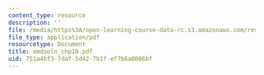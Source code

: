 ```yaml
---
content_type: resource
description: ''
file: /media/https%3A/open-learning-course-data-rc.s3.amazonaws.com/res-6-003-electromechanical-dynamics-spring-2009/751a4bf37daf5d427b1fef7b6a0086bf_emdsoln_chp10.pdf
file_type: application/pdf
resourcetype: Document
title: emdsoln_chp10.pdf
uid: 751a4bf3-7daf-5d42-7b1f-ef7b6a0086bf
---
```

